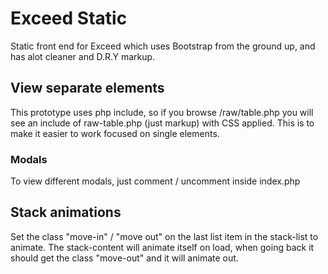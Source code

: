 Exceed Static
=============

Static front end for Exceed which uses Bootstrap from the ground up, and has alot cleaner and D.R.Y markup.


View separate elements
---------------------
This prototype uses php include, so if you browse /raw/table.php you will see an include of raw-table.php (just markup) with CSS applied. This is to make it easier to work focused on single elements.

### Modals
To view different modals, just comment / uncomment inside index.php


Stack animations
---------------------
Set the class "move-in" / "move out" on the last list item in the stack-list to animate. The stack-content will animate itself on load, when going back it should get the class "move-out" and it will animate out.